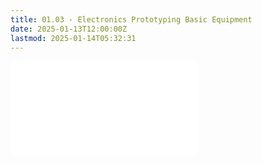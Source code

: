 ```yaml
---
title: 01.03 - Electronics Prototyping Basic Equipment
date: 2025-01-13T12:00:00Z
lastmod: 2025-01-14T05:32:31
---
```


![Link to included file content](../../../../electronics/electronics-prototyping-basic-equipment.md)

